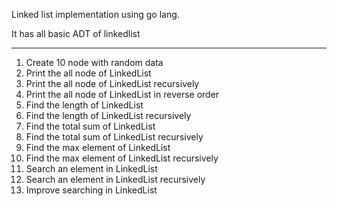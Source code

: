 Linked list implementation using go lang.

It has all basic ADT of linkedlist
****************************
1. Create 10 node with random data
2. Print the all node of LinkedList
3. Print the all node of LinkedList recursively
4. Print the all node of LinkedList in reverse order
5. Find the length of LinkedList
6. Find the length of LinkedList recursively
7. Find the total sum of LinkedList
8. Find the total sum of LinkedList recursively
9. Find the max element of LinkedList
10. Find the max element of LinkedList recursively
11. Search an element in LinkedList
12. Search an element in LinkedList recursively
13. Improve searching in LinkedList

